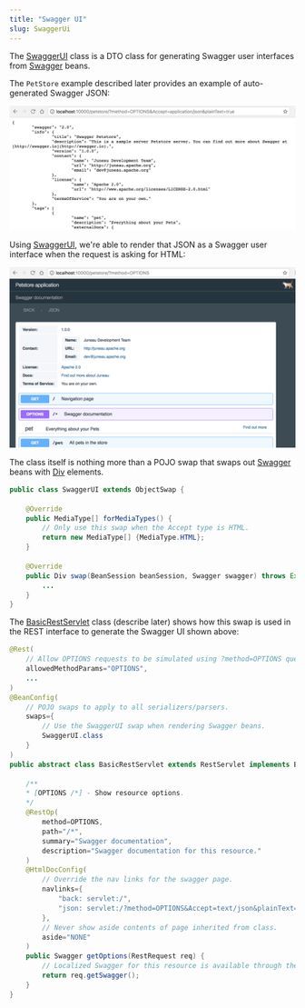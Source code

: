 ```yaml
---
title: "Swagger UI"
slug: SwaggerUi
---
```


The <a href="/site/apidocs/org/apache/juneau/bean/swagger/ui/SwaggerUI.html" target="_blank">SwaggerUI</a> class is a DTO class for generating
Swagger user interfaces from <a href="/site/apidocs/org/apache/juneau/bean/swagger/Swagger.html" target="_blank">Swagger</a> beans.

The `PetStore` example described later provides an example of auto-generated Swagger JSON:

![Swagger JSON](/img/doc-files/jd.SwaggerUI.json.png)

Using <a href="/site/apidocs/org/apache/juneau/bean/swagger/ui/SwaggerUI.html" target="_blank">SwaggerUI</a>, we're able to render that JSON as a
Swagger user interface when the request is asking for HTML:

![Swagger UI](/img/doc-files/jd.SwaggerUI.html.png)

The class itself is nothing more than a POJO swap that swaps out <a href="/site/apidocs/org/apache/juneau/bean/swagger/Swagger.html" target="_blank">Swagger</a> beans with <a href="/site/apidocs/org/apache/juneau/bean/html5/Div.html" target="_blank">Div</a> elements.

```java
public class SwaggerUI extends ObjectSwap {

    @Override
    public MediaType[] forMediaTypes() {
        // Only use this swap when the Accept type is HTML.
        return new MediaType[] {MediaType.HTML};
    }

    @Override
    public Div swap(BeanSession beanSession, Swagger swagger) throws Exception {
        ...
    }
}
```

The <a href="/site/apidocs/org/apache/juneau/rest/servlet/BasicRestServlet.html" target="_blank">BasicRestServlet</a> class (describe later) shows
how this swap is used in the REST interface to generate the Swagger UI shown above:

```java
@Rest(
    // Allow OPTIONS requests to be simulated using ?method=OPTIONS query parameter.
    allowedMethodParams="OPTIONS",
    ...
)
@BeanConfig(
    // POJO swaps to apply to all serializers/parsers.
    swaps={
        // Use the SwaggerUI swap when rendering Swagger beans.
        SwaggerUI.class
    }
)
public abstract class BasicRestServlet extends RestServlet implements BasicRestConfig {

    /**
    * [OPTIONS /*] - Show resource options.
    */
    @RestOp(
        method=OPTIONS,
        path="/*",
        summary="Swagger documentation",
        description="Swagger documentation for this resource."
    )
    @HtmlDocConfig(
        // Override the nav links for the swagger page.
        navlinks={
            "back: servlet:/",
            "json: servlet:/?method=OPTIONS&Accept=text/json&plainText=true"
        },
        // Never show aside contents of page inherited from class.
        aside="NONE"
    )
    public Swagger getOptions(RestRequest req) {
        // Localized Swagger for this resource is available through the RestRequest object.
        return req.getSwagger();
    }
}
```
